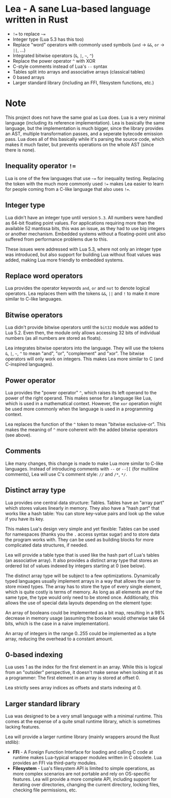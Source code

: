 # Lea - A sane Lua-based language written in Rust

* `!=` to replace `~=`
* Integer type (Lua 5.3 has this too)
* Replace "word" operators with commonly used symbols (`and` -> `&&`, `or` -> `||`, ...)
* Integrated bitwise operators (`&`, `|`, `~`, `^`)
* Replace the power operator `^` with XOR
* C-style comments instead of Lua's `--` syntax
* Tables split into arrays and associative arrays (classical tables)
* 0 based arrays
* Larger standard library (including an FFI, filesystem functions, etc.)

# Note

This project does not have the same goal as Lua does. Lua is a very minimal language (including its reference implementation). Lea is basically the same language, but the implementation is much bigger, since the library provides an AST, multiple transformation passes, and a seperate bytecode emission pass. Lua does all of this basically while it's parsing the source code, which makes it much faster, but prevents operations on the whole AST (since there is none).

## Inequality operator `!=`

Lua is one of the few languages that use `~=` for inequality testing. Replacing the token with the much more commonly used `!=` makes Lea easier to learn for people coming from a C-like language that also uses `!=`.

## Integer type

Lua didn't have an integer type until version `5.3`. All numbers were handled as 64-bit floating point values. For applications requiring more than the available 52 mantissa bits, this was an issue, as they had to use big integers or another mechanism. Embedded systems without a floating-point unit also suffered from performance problems due to this.

These issues were addressed with Lua 5.3, where not only an integer type was introduced, but also support for building Lua without float values was added, making Lua more friendly to embedded systems.

## Replace word operators

Lua provides the operator keywords `and`, `or` and `not` to denote logical operators. Lea replaces them with the tokens `&&`, `||` and `!` to make it more similar to C-like languages.

## Bitwise operators

Lua didn't provide bitwise operators until the `bit32` module was added to Lua 5.2. Even then, the module only allows accessing 32 bits of individual numbers (as all numbers are stored as floats).

Lea integrates bitwise operators into the language. They will use the tokens `&`, `|`, `~`, `^` to mean "and", "or", "complement" and "xor". The bitwise operators will only work on integers. This makes Lea more similar to C (and C-inspired languages).

## Power operator

Lua provides the "power operator" `^`, which raises its left operand to the power of the right operand. This makes sense for a language like Lua, which is used in a mathematical context. However, the `xor` operation might be used more commonly when the language is used in a programming context.

Lea replaces the function of the `^` token to mean "bitwise exclusive-or". This makes the meaning of `^` more coherent with the added bitwise operators (see above).

## Comments

Like many changes, this change is made to make Lua more similar to C-like languages. Instead of introducing comments with `--` or `--[[` (for multiline comments), Lea will use C's comment style: `//` and `/*`, `*/`.

## Distinct array type

Lua provides one central data structure: Tables. Tables have an "array part" which stores values linearly in memory. They also have a "hash part" that works like a hash table: You can store key-value pairs and look up the value if you have its key.

This makes Lua's design very simple and yet flexible: Tables can be used for namespaces (thanks you the `.` access syntax sugar) and to store data the program works with. They can be used as building blocks for more complicated data structures, if needed.

Lea will provide a table type that is used like the hash part of Lua's tables (an associative array). It also provides a distinct array type that stores an ordered list of values indexed by integers starting at 0 (see below).

The distinct array type will be subject to a few optimizations. Dynamically typed languages usually implement arrays in a way that allows the user to store mixed types. The array has to store the type of every single element, which is quite costly is terms of memory. As long as all elements are of the same type, the type would only need to be stored once. Additionally, this allows the use of special data layouts depending on the element type:

An array of booleans could be implemented as a bit map, resulting in a 98% decrease in memory usage (assuming the boolean would otherwise take 64 bits, which is the case in a naive implementation).

An array of integers in the range 0..255 could be implemented as a byte array, reducing the overhead to a constant amount.

## 0-based indexing

Lua uses 1 as the index for the first element in an array. While this is logical from an "outsider" perspective, it doesn't make sense when looking at it as a programmer: The first element in an array is stored at offset 0.

Lea strictly sees array indices as offsets and starts indexing at 0.

## Larger standard library

Lua was designed to be a very small language with a minimal runtime. This comes at the expense of a quite small runtime library, which is sometimes lacking features.

Lea will provide a larger runtime library (mainly wrappers around the Rust stdlib):
* **FFI** - A Foreign Function Interface for loading and calling C code at runtime makes Lua-typical wrapper modules written in C obsolete. Lua provides an FFI via third-party modules.
* **Filesystem** - Lua's filesystem API is limited to simple operations, as more complex scenarios are not portable and rely on OS-specific features. Lea will provide a more complete API, including support for iterating over directories, changing the current directory, locking files, checking file permissions, etc.
